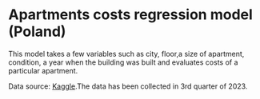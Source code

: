 # Apartments costs regression model (Poland)
This model takes a few variables such as city, floor,a size of apartment, condition, a year when the building was built and evaluates costs of a particular apartment.

Data source: [Kaggle](https://www.kaggle.com/datasets/krzysztofjamroz/apartment-prices-in-poland-2023q3).The data has been collected in 3rd quarter of 2023.
